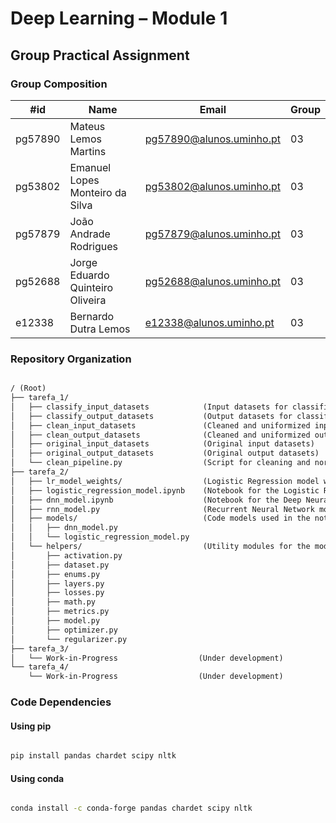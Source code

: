 # Deep Learning – Module 1

## Group Practical Assignment

### Group Composition

| #id     | Name                             | Email                    | Group |
| ------- | -------------------------------- | ------------------------ | ----- |
| pg57890 | Mateus Lemos Martins             | pg57890@alunos.uminho.pt | 03    |
| pg53802 | Emanuel Lopes Monteiro da Silva  | pg53802@alunos.uminho.pt | 03    |
| pg57879 | João Andrade Rodrigues           | pg57879@alunos.uminho.pt | 03    |
| pg52688 | Jorge Eduardo Quinteiro Oliveira | pg52688@alunos.uminho.pt | 03    |
| e12338  | Bernardo Dutra Lemos             | e12338@alunos.uminho.pt  | 03    |

### Repository Organization

```md

/ (Root)
├── tarefa_1/
│   ├── classify_input_datasets            (Input datasets for classification)
│   ├── classify_output_datasets           (Output datasets for classified results)
│   ├── clean_input_datasets               (Cleaned and uniformized input datasets)
│   ├── clean_output_datasets              (Cleaned and uniformized output datasets)
│   ├── original_input_datasets            (Original input datasets)
│   ├── original_output_datasets           (Original output datasets)
│   └── clean_pipeline.py                  (Script for cleaning and normalizing datasets)
├── tarefa_2/
│   ├── lr_model_weights/                  (Logistic Regression model weights)
│   ├── logistic_regression_model.ipynb    (Notebook for the Logistic Regression model)
│   ├── dnn_model.ipynb                    (Notebook for the Deep Neural Network model)
│   ├── rnn_model.py                       (Recurrent Neural Network model)
│   ├── models/                            (Code models used in the notebooks)
│   │   ├── dnn_model.py
│   │   └── logistic_regression_model.py
│   └── helpers/                           (Utility modules for the models)
│       ├── activation.py
│       ├── dataset.py
│       ├── enums.py
│       ├── layers.py
│       ├── losses.py
│       ├── math.py
│       ├── metrics.py
│       ├── model.py
│       ├── optimizer.py
│       └── regularizer.py
├── tarefa_3/
│   └── Work-in-Progress                  (Under development)
└── tarefa_4/
    └── Work-in-Progress                  (Under development)

```

### Code Dependencies

#### Using pip

```bash

pip install pandas chardet scipy nltk

```

#### Using conda

```bash

conda install -c conda-forge pandas chardet scipy nltk

```